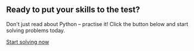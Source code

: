 ## Ready to put your skills to the test?

Don't just read about Python – practise it!  Click the button below and start solving problems today.

[Start solving now](#buy)